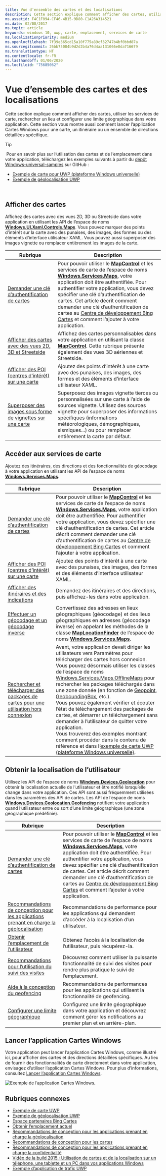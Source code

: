 ```yaml
---
title: Vue d’ensemble des cartes et des localisations
description: Cette section explique comment afficher des cartes, utiliser les services de carte, rechercher un lieu et configurer une limite géographique dans votre application. Cette section vous montre aussi comment lancer l’application Cartes Windows pour une carte, un itinéraire ou un ensemble de directions détaillées spécifique.
ms.assetid: F4C1F094-CF46-4B15-9D80-C1A26A314521
ms.date: 02/08/2017
ms.topic: article
keywords: windows 10, uwp, carte, emplacement, services de carte
ms.localizationpriority: medium
ms.openlocfilehash: 7f39e365cd15a10f775a89cf32747b4bf0bbd87a
ms.sourcegitcommit: 26bb75084b9d2d2b4a76d4aa131066e8da716679
ms.translationtype: HT
ms.contentlocale: fr-FR
ms.lasthandoff: 01/06/2020
ms.locfileid: "75685062"
---
```

# <a name="maps-and-location-overview"></a>Vue d’ensemble des cartes et des localisations




Cette section explique comment afficher des cartes, utiliser les services de carte, rechercher un lieu et configurer une limite géographique dans votre application. Cette section vous montre aussi comment lancer l’application Cartes Windows pour une carte, un itinéraire ou un ensemble de directions détaillées spécifique.

> [!TIP]
> Pour en savoir plus sur l’utilisation des cartes et de l’emplacement dans votre application, téléchargez les exemples suivants à partir du [dépôt Windows-universal-samples](https://github.com/Microsoft/Windows-universal-samples) sur GitHub :
-   [Exemple de carte pour UWP (plateforme Windows universelle)](https://github.com/Microsoft/Windows-universal-samples/tree/master/Samples/MapControl)
-   [Exemple de géolocalisation UWP](https://github.com/Microsoft/Windows-universal-samples/tree/master/Samples/Geolocation)

 

## <a name="display-maps"></a>Afficher des cartes


Affichez des cartes avec des vues 2D, 3D ou Streetside dans votre application en utilisant les API de l’espace de noms [**Windows.UI.Xaml.Controls.Maps**](https://docs.microsoft.com/uwp/api/Windows.UI.Xaml.Controls.Maps). Vous pouvez marquer des points d’intérêt sur la carte avec des punaises, des images, des formes ou des éléments d’interface utilisateur XAML. Vous pouvez aussi superposer des images vignette ou remplacer entièrement les images de la carte.

| Rubrique | Description |
|-------|-------------|
| [Demander une clé d’authentification de cartes](authentication-key.md) | Pour pouvoir utiliser le [**MapControl**](https://docs.microsoft.com/uwp/api/Windows.UI.Xaml.Controls.Maps.MapControl) et les services de carte de l’espace de noms [**Windows.Services.Maps**](https://docs.microsoft.com/uwp/api/Windows.Services.Maps), votre application doit être authentifiée. Pour authentifier votre application, vous devez spécifier une clé d’authentification de cartes. Cet article décrit comment demander une clé d’authentification de cartes au [Centre de développement Bing Cartes](https://www.bingmapsportal.com/) et comment l’ajouter à votre application. |
| [Afficher des cartes avec des vues 2D, 3D et Streetside](display-maps.md) | Affichez des cartes personnalisables dans votre application en utilisant la classe [**MapControl**](https://docs.microsoft.com/uwp/api/Windows.UI.Xaml.Controls.Maps.MapControl). Cette rubrique présente également des vues 3D aériennes et Streetside. |
| [Afficher des POI (centres d’intérêt) sur une carte](display-poi.md) | Ajoutez des points d’intérêt à une carte avec des punaises, des images, des formes et des éléments d’interface utilisateur XAML. |
| [Superposer des images sous forme de vignettes sur une carte](overlay-tiled-images.md) | Superposez des images vignette tierces ou personnalisées sur une carte à l’aide de sources vignette. Utilisez des sources vignette pour superposer des informations spécifiques (informations météorologiques, démographiques, sismiques...) ou pour remplacer entièrement la carte par défaut. |



## <a name="access-map-services"></a>Accéder aux services de carte

Ajoutez des itinéraires, des directions et des fonctionnalités de géocodage à votre application en utilisant les API de l’espace de noms [**Windows.Services.Maps**](https://docs.microsoft.com/uwp/api/Windows.Services.Maps).

| Rubrique | Description |
|-----------------------------------------------------------|-----------------------------------------------------------------------------------------------------------------------------------------------------------------------------------------------------------------------------------------------------------------------------------------------------------------------------------------------|
| [Demander une clé d’authentification de cartes](authentication-key.md) | Pour pouvoir utiliser le [**MapControl**](https://docs.microsoft.com/uwp/api/Windows.UI.Xaml.Controls.Maps.MapControl) et les services de carte de l’espace de noms [**Windows.Services.Maps**](https://docs.microsoft.com/uwp/api/Windows.Services.Maps), votre application doit être authentifiée. Pour authentifier votre application, vous devez spécifier une clé d’authentification de cartes. Cet article décrit comment demander une clé d’authentification de cartes au [Centre de développement Bing Cartes](https://www.bingmapsportal.com/) et comment l’ajouter à votre application. |
| [Afficher des POI (centres d’intérêt) sur une carte](display-poi.md) | Ajoutez des points d’intérêt à une carte avec des punaises, des images, des formes et des éléments d’interface utilisateur XAML. |
| [Afficher des itinéraires et des indications](routes-and-directions.md) | Demandez des itinéraires et des directions, puis affichez-les dans votre application. |
| [Effectuer un géocodage et un géocodage inverse](geocoding.md) | Convertissez des adresses en lieux géographiques (géocodage) et des lieux géographiques en adresses (géocodage inverse) en appelant les méthodes de la classe [**MapLocationFinder**](https://docs.microsoft.com/uwp/api/Windows.Services.Maps.MapLocationFinder) de l’espace de noms [**Windows.Services.Maps**](https://docs.microsoft.com/uwp/api/Windows.Services.Maps). |
| [Rechercher et télécharger des packages de cartes pour une utilisation hors connexion](https://docs.microsoft.com/uwp/api/windows.services.maps.offlinemaps)| Avant, votre application devait diriger les utilisateurs vers Paramètres pour télécharger des cartes hors connexion. Vous pouvez désormais utiliser les classes de l’espace de noms [Windows.Services.Maps.OfflineMaps](https://docs.microsoft.com/uwp/api/windows.services.maps.offlinemaps) pour rechercher les packages téléchargés dans une zone donnée (en fonction de [Geopoint](https://docs.microsoft.com/uwp/api/Windows.Devices.Geolocation.Geopoint), [GeoboundingBox](https://docs.microsoft.com/uwp/api/windows.devices.geolocation.geoboundingbox), etc.). <br> Vous pouvez également vérifier et écouter l’état de téléchargement des packages de cartes, et démarrer un téléchargement sans demander à l’utilisateur de quitter votre application. <br> Vous trouverez des exemples montrant comment procéder dans le contenu de référence et dans l’[exemple de carte UWP (plateforme Windows universelle)](https://github.com/Microsoft/Windows-universal-samples/tree/master/Samples/MapControl).

## <a name="get-the-users-location"></a>Obtenir la localisation de l’utilisateur

Utilisez les API de l’espace de noms [**Windows.Devices.Geolocation**](https://docs.microsoft.com/uwp/api/Windows.Devices.Geolocation) pour obtenir la localisation actuelle de l’utilisateur et être notifié lorsqu’elle change dans votre application. Ces API sont aussi fréquemment utilisées dans les paramètres des API de cartes. Les API de l’espace de noms [**Windows.Devices.Geolocation.Geofencing**](https://docs.microsoft.com/uwp/api/Windows.Devices.Geolocation.Geofencing) notifient votre application quand l’utilisateur entre ou sort d’une limite géographique (une zone géographique prédéfinie).

| Rubrique | Description |
|-------------------------------------------------------------------|---------------------------------------------------------------------------------------------------------------------------------------------------------------------------------------------------------------------------------------------------------------------------------------------------------------------------------------------------------------------------------------------------------------------------------------------------------------------------------------|
| [Demander une clé d’authentification de cartes](authentication-key.md) | Pour pouvoir utiliser le [**MapControl**](https://docs.microsoft.com/uwp/api/Windows.UI.Xaml.Controls.Maps.MapControl) et les services de carte de l’espace de noms [**Windows.Services.Maps**](https://docs.microsoft.com/uwp/api/Windows.Services.Maps), votre application doit être authentifiée. Pour authentifier votre application, vous devez spécifier une clé d’authentification de cartes. Cet article décrit comment demander une clé d’authentification de cartes au [Centre de développement Bing Cartes](https://www.bingmapsportal.com/) et comment l’ajouter à votre application. |
| [Recommandations de conception pour les applications prenant en charge la géolocalisation](guidelines-and-checklist-for-detecting-location.md) | Recommandations de performance pour les applications qui demandent d’accéder à la localisation d’un utilisateur. |
| [Obtenir l’emplacement de l’utilisateur](get-location.md) | Obtenez l’accès à la localisation de l’utilisateur, puis récupérez-la. | 
| [Recommandations pour l’utilisation du suivi des visites](guidelines-for-visits.md) | Découvrez comment utiliser la puissante fonctionnalité de suivi des visites pour rendre plus pratique le suivi de l’emplacement. |
| [Aide à la conception du geofencing](guidelines-for-geofencing.md) | Recommandations de performances pour les applications qui utilisent la fonctionnalité de geofencing. |
| [Configurer une limite géographique](set-up-a-geofence.md) | Configurez une limite géographique dans votre application et découvrez comment gérer les notifications au premier plan et en arrière-plan. |

## <a name="launch-the-windows-maps-app"></a>Lancer l’application Cartes Windows

Votre application peut lancer l’application Cartes Windows, comme illustré ici, pour afficher des cartes et des directions détaillées spécifiques. Au lieu de fournir des fonctionnalités de carte directement dans votre application, envisagez d’utiliser l’application Cartes Windows. Pour plus d’informations, consultez [Lancer l’application Cartes Windows](https://docs.microsoft.com/windows/uwp/launch-resume/launch-maps-app).

![Exemple de l’application Cartes Windows.](images/mapnyc.png)

## <a name="related-topics"></a>Rubriques connexes

* [Exemple de carte UWP](https://github.com/Microsoft/Windows-universal-samples/tree/master/Samples/MapControl)
* [Exemple de géolocalisation UWP](https://github.com/Microsoft/Windows-universal-samples/tree/master/Samples/Geolocation)
* [Espace partenaires Bing Cartes](https://www.bingmapsportal.com/)
* [Obtenir l’emplacement actuel](get-location.md)
* [Recommandations de conception pour les applications prenant en charge la géolocalisation](guidelines-and-checklist-for-detecting-location.md)
* [Recommandations de conception pour les cartes](controls-map.md)
* [Recommandations de conception pour les applications prenant en charge la confidentialité](https://docs.microsoft.com/windows/uwp/security/index)
* [Vidéo de la build 2015 : Utilisation de cartes et de la localisation sur un téléphone, une tablette et un PC dans vos applications Windows](https://channel9.msdn.com/Events/Build/2015/2-757)
* [Exemple d’application de trafic UWP](https://github.com/Microsoft/Windows-appsample-trafficapp)
